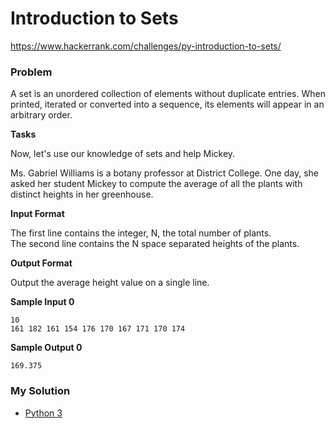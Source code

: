 # Introduction to Sets

https://www.hackerrank.com/challenges/py-introduction-to-sets/

### Problem

A set is an unordered collection of elements without duplicate entries. 
When printed, iterated or converted into a sequence, its elements will appear in an arbitrary order.

**Tasks**

Now, let's use our knowledge of sets and help Mickey.

Ms. Gabriel Williams is a botany professor at District College. One day, she asked her student Mickey to compute the average of all the plants with distinct heights in her greenhouse.

**Input Format**

The first line contains the integer, N, the total number of plants.  
The second line contains the N space separated heights of the plants.

**Output Format**

Output the average height value on a single line.

**Sample Input 0**

```
10
161 182 161 154 176 170 167 171 170 174
```

**Sample Output 0**

```
169.375
```

### My Solution

- [Python 3](python3.py)
